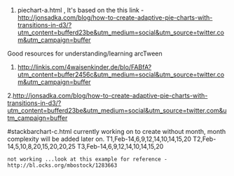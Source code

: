 1. piechart-a.html , It's based on the this link - http://jonsadka.com/blog/how-to-create-adaptive-pie-charts-with-transitions-in-d3/?utm_content=bufferd23be&utm_medium=social&utm_source=twitter.com&utm_campaign=buffer



Good resources for understanding/learning arcTween
1. http://linkis.com/4waisenkinder.de/blo/FABfA?utm_content=buffer2456c&utm_medium=social&utm_source=twitter.com&utm_campaign=buffer

2.http://jonsadka.com/blog/how-to-create-adaptive-pie-charts-with-transitions-in-d3/?utm_content=bufferd23be&utm_medium=social&utm_source=twitter.com&utm_campaign=buffer



#stackbarchart-c.html
	currently working on to create without month, month complexity will be added later on.
	T1,Feb-14,6,9,12,14,10,14,15,20
	T2,Feb-14,5,10,8,20,15,20,20,25
	T3,Feb-14,6,9,12,14,10,14,15,20

	not working ...look at this example for reference - http://bl.ocks.org/mbostock/1283663